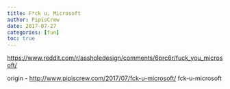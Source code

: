 ```yaml
---
title: F*ck u, Microsoft
author: PipisCrew
date: 2017-07-27
categories: [fun]
toc: true
---
```


https://www.reddit.com/r/assholedesign/comments/6prc6r/fuck_you_microsoft/

origin - http://www.pipiscrew.com/2017/07/fck-u-microsoft/ fck-u-microsoft